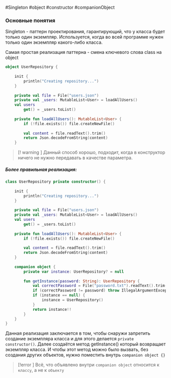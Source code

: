 #Singleton #object #constructor #companionObject
### Основные понятия

Singleton - паттерн проектирования, гарантирующий, что у класса будет только один экземпляр. Используется, когда во всей программе нужен только один экземпляр какого-либо класса. 

Самая простая реализация паттерна - смена ключевого слова class на object

```kotlin
object UserRepository {  
  
    init {  
        println("Creating repository...")  
    }  
  
    private val file = File("users.json")  
    private val _users: MutableList<User> = loadAllUsers()  
    val users  
        get() = _users.toList()  
  
    private fun loadAllUsers(): MutableList<User> {  
        if (!file.exists()) file.createNewFile()  
  
        val content = file.readText().trim()  
        return Json.decodeFromString(content)  
    }
```

>[! warning ] Данный способ хорошо, подходит, когда в конструктор ничего не нужно передавать в качестве параметра.
##### Более правильная реализация:

```kotlin
class UserRepository private constructor() {  
  
    init {  
        println("Creating repository...")  
    }  
  
    private val file = File("users.json")  
    private val _users: MutableList<User> = loadAllUsers()  
    val users  
        get() = _users.toList()  
  
    private fun loadAllUsers(): MutableList<User> {  
        if (!file.exists()) file.createNewFile()  
  
        val content = file.readText().trim()  
        return Json.decodeFromString(content)  
    }  
  
    companion object {  
        private var instance: UserRepository? = null  
  
        fun getInstance(password: String): UserRepository {  
            val correctPassword = File("password.txt").readText().trim()  
            if (correctPassword != password) throw IllegalArgumentException("Incorrect password")  
            if (instance == null) {  
                instance = UserRepository()  
            }  
            return instance!!  
        }  
    }  
}
```

Данная реализация заключается в том, чтобы снаружи запретить создание экземпляра класса и для этого делается `private constructor()`. Далее создаётся метод getInstance() который возвращает экземпляр класса. И чтобы этот метод можно было вызвать, без создания других объектов, нужно поместить внутрь `companion object {}`

>[!error ] Всё, что объявлено внутри `companion object` относится к `классу`, а не к `объекту`

